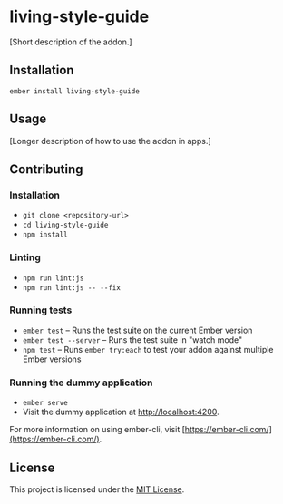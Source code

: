 living-style-guide
==============================================================================

[Short description of the addon.]

Installation
------------------------------------------------------------------------------

```
ember install living-style-guide
```


Usage
------------------------------------------------------------------------------

[Longer description of how to use the addon in apps.]


Contributing
------------------------------------------------------------------------------

### Installation

* `git clone <repository-url>`
* `cd living-style-guide`
* `npm install`

### Linting

* `npm run lint:js`
* `npm run lint:js -- --fix`

### Running tests

* `ember test` – Runs the test suite on the current Ember version
* `ember test --server` – Runs the test suite in "watch mode"
* `npm test` – Runs `ember try:each` to test your addon against multiple Ember versions

### Running the dummy application

* `ember serve`
* Visit the dummy application at [http://localhost:4200](http://localhost:4200).

For more information on using ember-cli, visit [https://ember-cli.com/](https://ember-cli.com/).

License
------------------------------------------------------------------------------

This project is licensed under the [MIT License](LICENSE.md).
